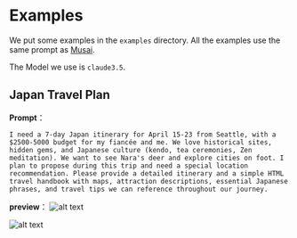 # Examples

We put some examples in the `examples` directory. All the examples use the same prompt
as [Musai](https://musai.im/?utm_source=ai-bot.cn).

The Model we use is `claude3.5`.

## Japan Travel Plan
**Prompt**：
```
I need a 7-day Japan itinerary for April 15-23 from Seattle, with a $2500-5000 budget for my fiancée and me. We love historical sites, hidden gems, and Japanese culture (kendo, tea ceremonies, Zen meditation). We want to see Nara's deer and explore cities on foot. I plan to propose during this trip and need a special location recommendation. Please provide a detailed itinerary and a simple HTML travel handbook with maps, attraction descriptions, essential Japanese phrases, and travel tips we can reference throughout our journey.
```
**preview**：
![alt text](picturesapan-travel-plan-1.png)

![alt text](picturesapan-travel-plan-2.png)
